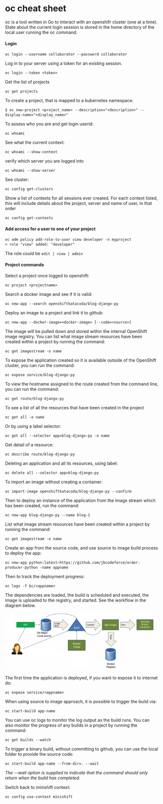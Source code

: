 # oc cheat sheet 

oc is a tool written in Go to interact with an openshifr cluster (one at a time). State about the current login session is stored in the home directory of the local user running the oc command.

#### Login

```
oc login --username collaborator --password collaborator 
```

Log in to your server using a token for an existing session.

```
oc login --token <token>
```

Get the list of projects

```
oc get projects
```

To create a project, that is mapped to a kubernetes namespace:
```
$ oc new-project <project_name> --description="<description>" --display-name="<display_name>"
```

To assess who you are and get login userid:
```
oc whoami
```

See what the current context: 
```
oc whoami --show-context
```

verify which server you are logged into

```
oc whoami --show-server
```


See cluster:

```
oc config get-clusters
```

Show a list of contexts for all sessions ever created. For each context listed, this will include details about the project, server and name of user, in that order
```
oc config get-contexts
```

#### Add access for a user to one of your project

```
oc adm policy add-role-to-user view developer -n myproject
> role "view" added: "developer"
```

The role could be `edit | view | admin`

#### Project commands

Select a project once logged to openshift:
```
oc project <projectname>
```

Search a docker image and see if it is valid:

```
oc new-app --search openshiftkatacoda/blog-django-py
```

Deploy an image to a project and link it to github:
```
oc new-app --docker-image=<docker-image> [--code=<source>]
```

The image will be pulled down and stored within the internal OpenShift image registry. You can list what image stream resources have been created within a project by running the command:

```
oc get imagestream -o name
``` 

To expose the application created so it is available outside of the OpenShift cluster, you can run the command:
```
oc expose service/blog-django-py
```

To view the hostname assigned to the route created from the command line, you can run the command:

```
oc get route/blog-django-py
```

To see a list of all the resources that have been created in the project
```
oc get all -o name
```

Or by using a label selector: 
```
oc get all --selector app=blog-django-py -o name
```

Get detail of a resource:
```
oc describe route/blog-django-py
```

Deleting an application and all its resources, using label:
```
oc delete all --selector app=blog-django-py
```

To import an image without creating a container: 
```
oc import-image openshiftkatacoda/blog-django-py --confirm
```

Then to deploy an instance of the application from the image stream which has been created, run the command:
```
oc new-app blog-django-py --name blog-1
```

List what image stream resources have been created within a project by running the command:

```
oc get imagestream -o name
```

Create an app from the source code, and use source to image build process to deploy the app:

```
oc new-app python:latest~https://github.com/jbcodeforce/order-producer-python -name appname
```

Then to track the deployment progress:
```
oc logs -f bc/<appname>
```
The dependencies are loaded, the build is scheduled and executed, the image is uploaded to the registry, and started. See the workflow in the diagram below.

![](s2i-workflow.png)

The first time the application is deployed, if you want to expose it to internet do:
```
oc expose service/<appname>
```

When using source to image approach, it is possible to trigger the build via:

```
oc start-build app-name
```

You can use oc logs to monitor the log output as the build runs. You can also monitor the progress of any builds in a project by running the command:

```
oc get builds --watch
```

To trigger a binary build, without committing to github, you can use the local folder to provide the source code:

```
oc start-build app-name --from-dir=. --wait
```

*The --wait option is supplied to indicate that the command should only return when the build has completed.*

Switch back to minishift context:

```
oc config use-context minishift
```




